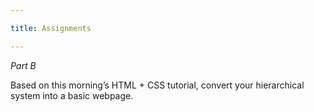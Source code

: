 ```yaml
---

title: Assignments

---
```


*Part B*

Based on this morning’s HTML + CSS tutorial, convert your hierarchical system into a basic webpage. 
